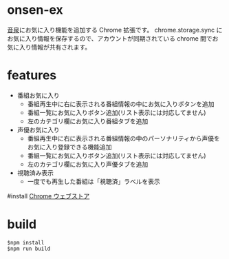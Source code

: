 # onsen-ex
[音泉](http://www.onsen.ag)にお気に入り機能を追加する Chrome 拡張です。
chrome.storage.sync にお気に入り情報を保存するので、アカウントが同期されている chrome 間でお気に入り情報が共有されます。

# features
* 番組お気に入り
  * 番組再生中に右に表示される番組情報の中にお気に入りボタンを追加
  * 番組一覧にお気に入りボタン追加(リスト表示には対応してません)
  * 左のカテゴリ欄にお気に入り番組タブを追加
* 声優お気に入り
  * 番組再生中に右に表示される番組情報の中のパーソナリティから声優をお気に入り登録できる機能追加
  * 番組一覧にお気に入りボタン追加(リスト表示には対応してません)
  * 左のカテゴリ欄にお気に入り声優タブを追加
* 視聴済み表示
  * 一度でも再生した番組は「視聴済」ラベルを表示
  
#install
[Chrome ウェブストア](https://chrome.google.com/webstore/detail/onsen-ex/hdjhpekfkgdgbngpidplkncmgddijaml?hl=ja&gl=JP)

# build
```
$npm install
$npm run build
```
